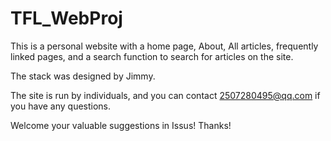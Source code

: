 # TFL_WebProj
This is a personal website with a home page, About, All articles, frequently linked pages, and a search function to search for articles on the site.

The stack was designed by Jimmy.

The site is run by individuals, and you can contact 2507280495@qq.com if you have any questions.

Welcome your valuable suggestions in Issus! Thanks!
